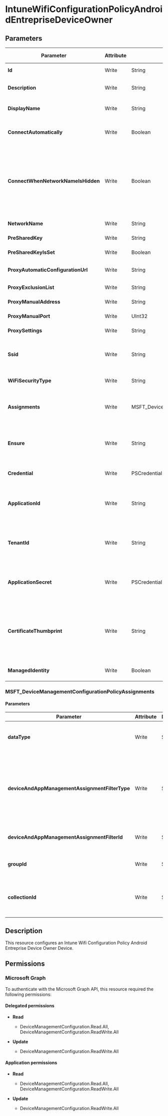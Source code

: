 ﻿# IntuneWifiConfigurationPolicyAndroidEntrepriseDeviceOwner

## Parameters

| Parameter | Attribute | DataType | Description | Allowed Values |
| --- | --- | --- | --- | --- |
| **Id** | Write | String | Id of the Intune policy | |
| **Description** | Write | String | Description of the Intune policy | |
| **DisplayName** | Write | String | Disaply name of the Intune policy | |
| **ConnectAutomatically** | Write | Boolean | If the network is in range, automatically connect. | |
| **ConnectWhenNetworkNameIsHidden** | Write | Boolean | Don't show this Wi-Fi network on an end-user's device in the list of available networks. The SSID will not be broadcasted. | |
| **NetworkName** | Write | String | Network name. | |
| **PreSharedKey** | Write | String | Pre shared key. | |
| **PreSharedKeyIsSet** | Write | Boolean | Pre shared key is set. | |
| **ProxyAutomaticConfigurationUrl** | Write | String | URL of the automatic proxy. | |
| **ProxyExclusionList** | Write | String | Exclusion list of the proxy. | |
| **ProxyManualAddress** | Write | String | Address of the proxy. | |
| **ProxyManualPort** | Write | UInt32 | Port of the proxy. | |
| **ProxySettings** | Write | String | Proxy setting type. | `none`, `manual`, `automatic` |
| **Ssid** | Write | String | Service Set Identifier. The name of the Wi-Fi connection. | |
| **WiFiSecurityType** | Write | String | Type of Wi-Fi profile. | `open`, `wep`, `wpaPersonal`, `wpaEnterprise` |
| **Assignments** | Write | MSFT_DeviceManagementConfigurationPolicyAssignments[] | Represents the assignment to the Intune policy. | |
| **Ensure** | Write | String | Present ensures the policy exists, absent ensures it is removed. | `Present`, `Absent` |
| **Credential** | Write | PSCredential | Credentials of the Intune Admin | |
| **ApplicationId** | Write | String | Id of the Azure Active Directory application to authenticate with. | |
| **TenantId** | Write | String | Id of the Azure Active Directory tenant used for authentication. | |
| **ApplicationSecret** | Write | PSCredential | Secret of the Azure Active Directory tenant used for authentication. | |
| **CertificateThumbprint** | Write | String | Thumbprint of the Azure Active Directory application's authentication certificate to use for authentication. | |
| **ManagedIdentity** | Write | Boolean | Managed ID being used for authentication. | |

### MSFT_DeviceManagementConfigurationPolicyAssignments

#### Parameters

| Parameter | Attribute | DataType | Description | Allowed Values |
| --- | --- | --- | --- | --- |
| **dataType** | Write | String | The type of the target assignment. | `#microsoft.graph.groupAssignmentTarget`, `#microsoft.graph.allLicensedUsersAssignmentTarget`, `#microsoft.graph.allDevicesAssignmentTarget`, `#microsoft.graph.exclusionGroupAssignmentTarget`, `#microsoft.graph.configurationManagerCollectionAssignmentTarget` |
| **deviceAndAppManagementAssignmentFilterType** | Write | String | The type of filter of the target assignment i.e. Exclude or Include. Possible values are:none, include, exclude. | `none`, `include`, `exclude` |
| **deviceAndAppManagementAssignmentFilterId** | Write | String | The Id of the filter for the target assignment. | |
| **groupId** | Write | String | The group Id that is the target of the assignment. | |
| **collectionId** | Write | String | The collection Id that is the target of the assignment.(ConfigMgr) | |


## Description

This resource configures an Intune Wifi Configuration Policy Android Entreprise Device Owner Device.

## Permissions

### Microsoft Graph

To authenticate with the Microsoft Graph API, this resource required the following permissions:

#### Delegated permissions

- **Read**

    - DeviceManagementConfiguration.Read.All, DeviceManagementConfiguration.ReadWrite.All

- **Update**

    - DeviceManagementConfiguration.ReadWrite.All

#### Application permissions

- **Read**

    - DeviceManagementConfiguration.Read.All, DeviceManagementConfiguration.ReadWrite.All

- **Update**

    - DeviceManagementConfiguration.ReadWrite.All


